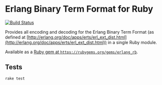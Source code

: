 Erlang Binary Term Format for Ruby
==================================

[![Build Status](https://secure.travis-ci.org/okeuday/erlang_rb.png?branch=master)](http://travis-ci.org/okeuday/erlang_rb)

Provides all encoding and decoding for the Erlang Binary Term Format
(as defined at [http://erlang.org/doc/apps/erts/erl_ext_dist.html](http://erlang.org/doc/apps/erts/erl_ext_dist.html))
in a single Ruby module.

Available as a [Ruby gem at `https://rubygems.org/gems/erlang_rb`](https://rubygems.org/gems/erlang_rb).

Tests
-----

    rake test

